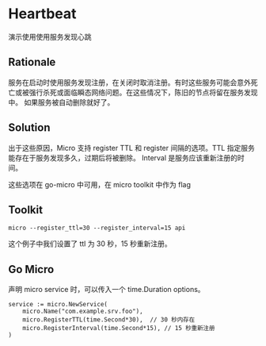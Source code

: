 # Heartbeat

演示使用使用服务发现心跳

## Rationale

服务在启动时使用服务发现注册，在关闭时取消注册。有时这些服务可能会意外死亡或被强行杀死或面临瞬态网络问题。在这些情况下，陈旧的节点将留在服务发现中。
如果服务被自动删除就好了。

## Solution

出于这些原因，Micro 支持 register TTL 和 register 间隔的选项。TTL 指定服务能存在于服务发现多久，过期后将被删除。
Interval 是服务应该重新注册的时间。

这些选项在 go-micro 中可用，在 micro toolkit 中作为 flag

## Toolkit

```
micro --register_ttl=30 --register_interval=15 api
```

这个例子中我们设置了 ttl 为 30 秒，15 秒重新注册。

## Go Micro

声明 micro service 时，可以传入一个 time.Duration options。

```
service := micro.NewService(
	micro.Name("com.example.srv.foo"),
	micro.RegisterTTL(time.Second*30),  // 30 秒内存在
	micro.RegisterInterval(time.Second*15), // 15 秒重新注册
)
```
